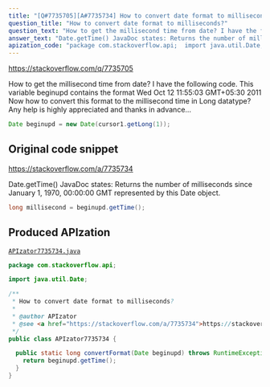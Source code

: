 ```yaml
---
title: "[Q#7735705][A#7735734] How to convert date format to milliseconds?"
question_title: "How to convert date format to milliseconds?"
question_text: "How to get the millisecond time from date? I have the following code. This variable beginupd contains the format Wed Oct 12 11:55:03 GMT+05:30 2011 Now how to convert this format to the millisecond time in Long datatype? Any help is highly appreciated and thanks in advance..."
answer_text: "Date.getTime() JavaDoc states: Returns the number of milliseconds since January 1, 1970, 00:00:00 GMT   represented by this Date object."
apization_code: "package com.stackoverflow.api;  import java.util.Date;  /**  * How to convert date format to milliseconds?  *  * @author APIzator  * @see <a href=\"https://stackoverflow.com/a/7735734\">https://stackoverflow.com/a/7735734</a>  */ public class APIzator7735734 {    public static long convertFormat(Date beginupd) throws RuntimeException {     return beginupd.getTime();   } }"
---
```


https://stackoverflow.com/q/7735705

How to get the millisecond time from date? I have the following code.
This variable beginupd contains the format
Wed Oct 12 11:55:03 GMT+05:30 2011
Now how to convert this format to the millisecond time in Long datatype?
Any help is highly appreciated and thanks in advance...


```java
Date beginupd = new Date(cursor1.getLong(1));
```


## Original code snippet

https://stackoverflow.com/a/7735734

Date.getTime() JavaDoc states:
Returns the number of milliseconds since January 1, 1970, 00:00:00 GMT
  represented by this Date object.

```java
long millisecond = beginupd.getTime();
```

## Produced APIzation

[`APIzator7735734.java`](https://github.com/pasqualesalza/apization-temp-data/raw/master/apizations/java/APIzator7735734.java)

```java
package com.stackoverflow.api;

import java.util.Date;

/**
 * How to convert date format to milliseconds?
 *
 * @author APIzator
 * @see <a href="https://stackoverflow.com/a/7735734">https://stackoverflow.com/a/7735734</a>
 */
public class APIzator7735734 {

  public static long convertFormat(Date beginupd) throws RuntimeException {
    return beginupd.getTime();
  }
}

```
